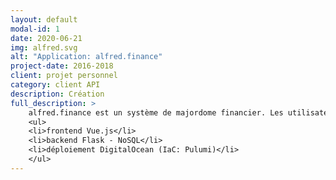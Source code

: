 ```yaml
---
layout: default
modal-id: 1
date: 2020-06-21
img: alfred.svg
alt: "Application: alfred.finance"
project-date: 2016-2018
client: projet personnel
category: client API
description: Création
full_description: >
    alfred.finance est un système de majordome financier. Les utilisateurs, particuliers ou professionels, peuvent connecter leurs comptes bancaires, et réaliser des règles personnalisées. Un croisement IFTTT/Zapier/gestion de budget, alfred.finance est un prototype en cours de développement.
    <ul>
    <li>frontend Vue.js</li>
    <li>backend Flask - NoSQL</li>
    <li>déploiement DigitalOcean (IaC: Pulumi)</li>
    </ul>
---
```


